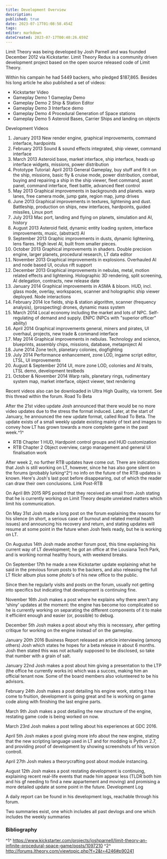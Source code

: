 ```yaml
---
title: Development Overview
description: 
published: true
date: 2023-07-17T01:08:58.454Z
tags: 
editor: markdown
dateCreated: 2023-07-17T00:40:26.659Z
---
```


Limit Theory was being developed by Josh Parnell and was founded December 2012 via Kickstarter. Limit Theory Redux is a community driven development project based on the open source released code of Limit Theory.

Within his campain he had 5449 backers, who pledged $187,865.
Besides his long article he also published a set of videos:

- Kickstarter Video
- Gameplay Demo 1 Gameplay Demo
- Gameplay Demo 2 Ship & Station Editor
- Gameplay Demo 3 Interface demo
- Gameplay Demo 4 Procedural Generation of Space stations
- Gameplay Demo 5 Asteroid Bases, Carrier Ships and landing on objects

Development Videos

1. January 2013 New render engine, graphical improvements, command interface, hardpoints
2. February 2013 Sound & sound effects integrated, ship viewer, command interface
3. March 2013 Asteroid base, market interface, ship interface, heads up interface widgets, missions, power distribution
4. Prototype Tutorial: April 2013 General Gameplay, buy stuff and fit it on the ship, missions, basic fly & cruise mode, power distribution, combat, buying and repairing a ship in the ship viewer, fleet command, asset panel, command interface, fleet battle, advanced fleet control
5. May 2013 Graphical improvements in backgrounds and planets. warp lanes, free camera mode, jump gate, region map, jump drives
6. June 2013 Graphical improvements in textures, lightening and dust. Battleship, production on ships, new interfaces, hardpoints, guided missiles, Linux port
7. July 2013 Mac port, landing and flying on planets, simulation and AI, history
8. August 2013 Asteroid field, dynamic entity loading system, interface improvements, music, (abstract) AI
9. September 2013 Graphic improvements in dusts, dynamic lightening, lens flares. High level AI, built from smaller pieces.
10. October 2013 Graphical improvements in shaders. Double precision engine, larger planets, procedural research, LT data editor
11. November 2013 Graphical improvements in explosions. Overhauled AI and node based UI, oculus rift support
12. December 2013 Graphical improvements in nebulas, metal, motion related effects and lightening. Holographic 3D rendering, split screening, AI delegation, contracts, new release date
13. January 2014 Graphical improvements in ASMA & bloom. HUD, incl. glass mode, overlay, workspaces, scanner and holographic ship viewer deployed. Node interactions
14. February 2014 Ice fields, ship & station algorithm, scanner (frequency analysis), (prospecting) drones, dynamic mass system
15. March 2014 Local economy including the market and lots of NPC. Self-regulating of demand and supply. ENPC (NPCs with "superior officer" ability)
16. April 2014 Graphical improvements general, miners and pirates, UI overhaul, projects, new trade & command interface
17. May 2014 Graphical improvements in nebulas. Technology and science, blueprints, assembly chips, missions, database, metaproject AI
18. June 2014 Zone tech, planetary colonies, dogfighting
19. July 2014 Performance enhancement, zone LOD, ingame script editor, LTSL, UI improvements
20. August & September 2014 UI, more zone LOD, colonies and AI traits, LTSL demo, development testbeds
21. October & November 2014 Warp rails, planetary rings, rudimentary system map, market interface, object viewer, text rendering

Recent videos also can be downloaded in Ultra High Quality, via torrent. See this thread within the forum.
Road To Beta

After the 21st video update Josh announced that there would be no more video updates due to the stress the format induced. Later, at the start of January, he announced the new update format, called Road To Beta.
The update exists of a small weekly update existing mainly of text and images to convey how LT has grown towards a more complete game in the past week.^1^

- RTB Chapter 1 HUD, Hardpoint control groups and HUD customization
- RTB Chapter 2 Object overview, cargo management and general UI finalisation work

After week 2, no further RTB updates have come out. There are indications that Josh is still working on LT, however, since he has also gone silent on the forums (probably lurking^2^) no info on the future of the RTB updates is known.
Here's Josh's last post before disappearing, out of which the reader can draw their own conclusions. Link
Post-RTB

On April 8th 2015 RPS posted that they received an email from Josh stating that he is currently working on Limit Theory despite unrelated matters which limit his communication.

On May 31st Josh made a long post on the forum explaining the reasons for his silence (in short, a serious case of burnout and related mental health issues) and announcing his recovery and return, and stating updates will resume at some point in the future when Josh feels ready, but he is working on LT.

On Augustus 14th Josh made another forum post, this time explaining his current way of LT development; he got an office at the Lousiana Tech Park, and is working normal healthy hours, with weekend breaks.

On September 17th he made a new Kickstarter update explaining what he said in the previous forum posts to the backers, and also releasing the full LT flickr album plus some photo's of his new office to the public.

Since then he regularly visits and posts on the forum, usually not getting into specifics but indicating that development is continuing fine.

November 16th Josh makes a post where he explains why there aren't any 'shiny' updates at the moment: the engine has become too complicated so he is currently working on separating the different components of it to make it efficiënt enough and easier (or, possible) to debug.

December 5th Josh makes a post about why this is necessary, after getting critique for working on the engine instead of on the gameplay.

January 20th 2016 Business Report released an article interviewing (among others) Josh which states he hopes for a beta release in about 6 months. Josh then stated this was not actually supposed to be disclosed, so take that number with a grain of salt.

January 22nd Josh makes a post about him giving a presentation to the LTP (the office he currently works in) which was a succes, making him an official tenant now. Some of the board members also volunteered to be his advisors.

February 24th Josh makes a post detailing his engine work, stating it has come to fruition, development is going great and he is working on game code along with finishing the last engine parts.

March 9th Josh makes a post detailing the new structure of the engine, restating game code is being worked on now.

March 23rd Josh makes a post telling about his experiences at GDC 2016.

April 5th Josh makes a post giving more info about the new engine, stating that the new scripting language used in LT and for modding is Python 2.7, and providing proof of development by showing screenshots of his version controll.

April 27th Josh makes a theorycrafting post about module instancing.

August 12th Josh makes a post restating development is continuing, explaining recent real-life events that made him appear less (TLDR both him and his gf needing to find a new appartement and moving) and promising a more detailed update at some point in the future.
Development Log

A daily report can be found in his development logs, reachable through his forum.

Two summaries exist, one which includes all past devlogs and one which includes the weekly summaries

### Bibliography
^1^ https://www.kickstarter.com/projects/joshparnell/limit-theory-an-infinite-procedural-space-game/posts/1097210
^2^ http://forums.ltheory.com/viewtopic.php?f=2&t=4246#p90241
